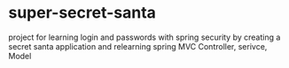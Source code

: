 # super-secret-santa
project for learning login and passwords with spring security by creating a secret santa application
and relearning spring MVC Controller, serivce, Model